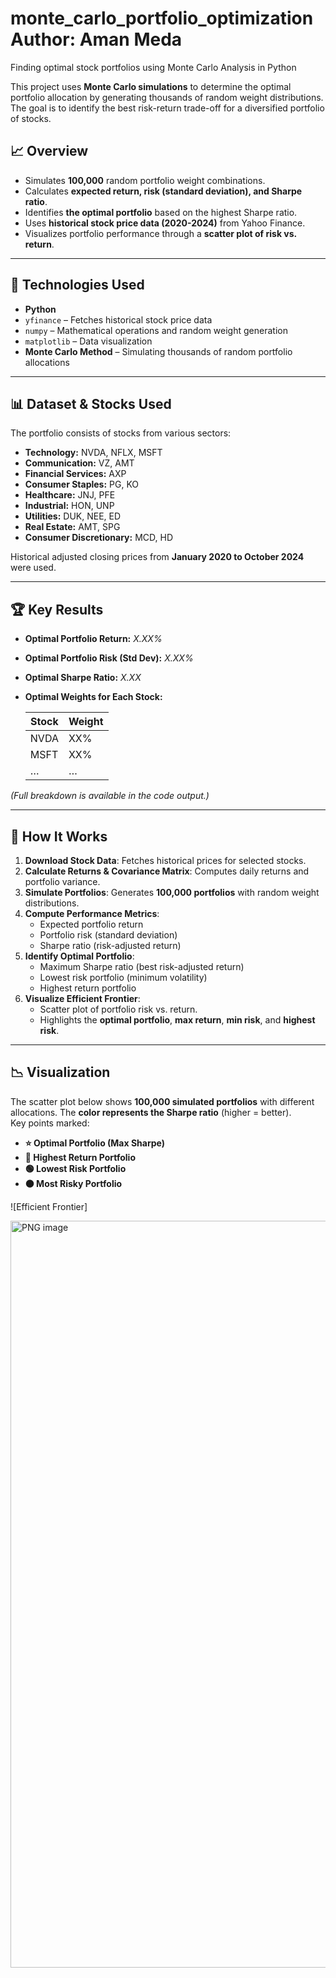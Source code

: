 # monte_carlo_portfolio_optimization                  Author: Aman Meda
Finding optimal stock portfolios using Monte Carlo Analysis in Python

This project uses **Monte Carlo simulations** to determine the optimal portfolio allocation by generating thousands of random weight distributions. The goal is to identify the best risk-return trade-off for a diversified portfolio of stocks.

## 📈 Overview

- Simulates **100,000** random portfolio weight combinations.
- Calculates **expected return, risk (standard deviation), and Sharpe ratio**.
- Identifies **the optimal portfolio** based on the highest Sharpe ratio.
- Uses **historical stock price data (2020-2024)** from Yahoo Finance.
- Visualizes portfolio performance through a **scatter plot of risk vs. return**.

---

## 🔧 Technologies Used

- **Python**
- `yfinance` – Fetches historical stock price data
- `numpy` – Mathematical operations and random weight generation
- `matplotlib` – Data visualization
- **Monte Carlo Method** – Simulating thousands of random portfolio allocations

---

## 📊 Dataset & Stocks Used

The portfolio consists of stocks from various sectors:

- **Technology:** NVDA, NFLX, MSFT  
- **Communication:** VZ, AMT  
- **Financial Services:** AXP  
- **Consumer Staples:** PG, KO  
- **Healthcare:** JNJ, PFE  
- **Industrial:** HON, UNP  
- **Utilities:** DUK, NEE, ED  
- **Real Estate:** AMT, SPG  
- **Consumer Discretionary:** MCD, HD  

Historical adjusted closing prices from **January 2020 to October 2024** were used.

---

## 🏆 Key Results

- **Optimal Portfolio Return:** *X.XX%*  
- **Optimal Portfolio Risk (Std Dev):** *X.XX%*  
- **Optimal Sharpe Ratio:** *X.XX*  
- **Optimal Weights for Each Stock:**
  
  | Stock | Weight |
  |-------|--------|
  | NVDA  | XX%    |
  | MSFT  | XX%    |
  | …     | …      |

*(Full breakdown is available in the code output.)*

---

## 📌 How It Works

1. **Download Stock Data**: Fetches historical prices for selected stocks.
2. **Calculate Returns & Covariance Matrix**: Computes daily returns and portfolio variance.
3. **Simulate Portfolios**: Generates **100,000 portfolios** with random weight distributions.
4. **Compute Performance Metrics**:
   - Expected portfolio return
   - Portfolio risk (standard deviation)
   - Sharpe ratio (risk-adjusted return)
5. **Identify Optimal Portfolio**:
   - Maximum Sharpe ratio (best risk-adjusted return)
   - Lowest risk portfolio (minimum volatility)
   - Highest return portfolio
6. **Visualize Efficient Frontier**:
   - Scatter plot of portfolio risk vs. return.
   - Highlights the **optimal portfolio**, **max return**, **min risk**, and **highest risk**.

---

## 📉 Visualization

The scatter plot below shows **100,000 simulated portfolios** with different allocations. The **color represents the Sharpe ratio** (higher = better).  
Key points marked:
- **⭐ Optimal Portfolio (Max Sharpe)**
- **🔵 Highest Return Portfolio**
- **🟢 Lowest Risk Portfolio**
- **🟠 Most Risky Portfolio**

![Efficient Frontier]

<img width="1195" alt="PNG image" src="https://github.com/user-attachments/assets/30902360-ad55-4096-9675-a088de001848" />





